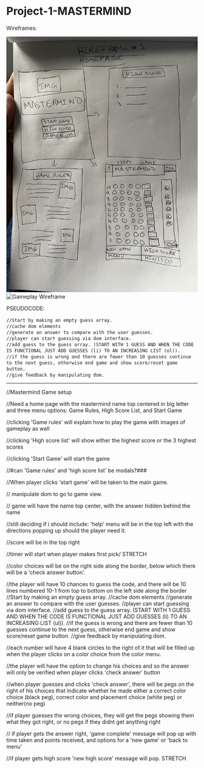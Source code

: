 # Project-1-MASTERMIND
Wireframes:

![Homepage Wireframe](https://github.com/David-Aqeel/Project-1-MASTERMIND/blob/response/imgs/Wireframe1.jpg)
![Gameplay Wireframe](https://github.com/David-Aqeel/Project-1-MASTERMIND/blob/response/imgs/Wireframe2.jpg)



PSEUDOCODE:

    //Start by making an empty guess array.
    //cache dom elements
    //generate an answer to compare with the user guesses.
    //player can start guessing via dom interface.
    //add guess to the guess array. (START WITH 1 GUESS AND WHEN THE CODE IS FUNCTIONAL JUST ADD GUESSES (li) TO AN INCREASING LIST (ol)).
    //if the guess is wrong and there are fewer than 10 guesses continue to the next guess, otherwise end game and show score/reset game button.
    //give feedback by manipulating dom.

--- 

//Mastermind Game setup

//Need a home page with the mastermind name top centered in big letter and three menu options: Game Rules, High Score List, and Start Game

//clicking 'Game rules' will explain how to play the game with images of gameplay as well

//clicking 'High score list' will show either the highest score or the 3 highest scores

//clicking 'Start Game' will start the game

//#can 'Game rules' and 'high score list' be modals?###

//When player clicks 'start game' will be taken to the main game.

// manipulate dom to go to game view.

// game will have the name top center, with the answer hidden behind the name

//still deciding if i should include: 'help' menu will be in the top left with the directions popping up should the player need it.

//score will be in the top right

//timer will start when player makes first pick/            STRETCH

//color choices will be on the right side along the border, below which there will be a 'check answer button'.

//the player will have 10 chances to guess the code, and there will be 10 lines numbered 10-1 from top to bottom on the left side along the border
    //Start by making an empty guess array.
    //cache dom elements
    //generate an answer to compare with the user guesses.
    //player can start guessing via dom interface.
    //add guess to the guess array. (START WITH 1 GUESS AND WHEN THE CODE IS FUNCTIONAL JUST ADD GUESSES (li) TO AN INCREASING LIST (ul)).
    //if the guess is wrong and there are fewer than 10 guesses continue to the next guess, otherwise end game and show score/reset game button.
    //give feedback by manipulating dom.

//each number will have 4 blank circles to the right of it that will be filled up when the player clicks on a color choice from the color menu.

//the player will have the option to change his choices and so the answer will only be verified when player clicks 'check answer' button

//when player guesses and clicks 'check answer', there will be pegs on the right of his choices that indicate whether he made either a correct color choice (black peg), correct color and placement choice (white peg) or neither(no peg)

//if player guesses the wrong choices, they will get the pegs showing them what they got right, or no pegs if they didnt get anything right

// if player gets the answer right, 'game complete' message will pop up with time taken and points received, and options for a 'new game' or 'back to menu'

//if player gets high score 'new high score' message will pop.      STRETCH
